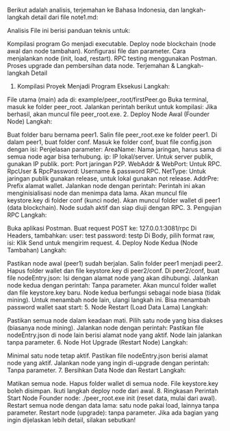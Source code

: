 Berikut adalah analisis, terjemahan ke Bahasa Indonesia, dan langkah-langkah detail dari file note1.md:

Analisis
File ini berisi panduan teknis untuk:

Kompilasi program Go menjadi executable.
Deploy node blockchain (node awal dan node tambahan).
Konfigurasi file dan parameter.
Cara menjalankan node (init, load, restart).
RPC testing menggunakan Postman.
Proses upgrade dan pembersihan data node.
Terjemahan & Langkah-langkah Detail
1. Kompilasi Proyek Menjadi Program Eksekusi
Langkah:

File utama (main) ada di: example/peer_root/firstPeer.go
Buka terminal, masuk ke folder peer_root.
Jalankan perintah berikut untuk kompilasi:
Jika berhasil, akan muncul file peer_root.exe.
2. Deploy Node Awal (Founder Node)
Langkah:

Buat folder baru bernama peer1.
Salin file peer_root.exe ke folder peer1.
Di dalam peer1, buat folder conf.
Masuk ke folder conf, buat file config.json dengan isi:
Penjelasan parameter:
AreaName: Nama jaringan, harus sama di semua node agar bisa terhubung.
ip: IP lokal/server. Untuk server publik, gunakan IP publik.
port: Port jaringan P2P.
WebAddr & WebPort: Untuk RPC.
RpcUser & RpcPassword: Username & password RPC.
NetType: Untuk jaringan publik gunakan release, untuk lokal gunakan not release.
AddrPre: Prefix alamat wallet.
Jalankan node dengan perintah:
Perintah ini akan menginisialisasi node dan menimpa data lama.
Akan muncul file keystore.key di folder conf (kunci node).
Akan muncul folder wallet di peer1 (data blockchain).
Node sudah aktif dan siap diuji dengan RPC.
3. Pengujian RPC
Langkah:

Buka aplikasi Postman.
Buat request POST ke: 127.0.0.1:3081/rpc
Di Headers, tambahkan:
user: test
password: testp
Di Body, pilih format raw, isi:
Klik Send untuk mengirim request.
4. Deploy Node Kedua (Node Tambahan)
Langkah:

Pastikan node awal (peer1) sudah berjalan.
Salin folder peer1 menjadi peer2.
Hapus folder wallet dan file keystore.key di peer2/conf.
Di peer2/conf, buat file nodeEntry.json:
Isi dengan alamat node yang akan dihubungi.
Jalankan node kedua dengan perintah:
Tanpa parameter.
Akan muncul folder wallet dan file keystore.key baru.
Node kedua berfungsi sebagai node biasa (tidak mining).
Untuk menambah node lain, ulangi langkah ini.
Bisa menambah password wallet saat start:
5. Node Restart (Load Data Lama)
Langkah:

Pastikan semua node dalam keadaan mati.
Pilih satu node yang bisa diakses (biasanya node mining).
Jalankan node dengan perintah:
Pastikan file nodeEntry.json di node lain berisi alamat node yang aktif.
Node lain jalankan tanpa parameter.
6. Node Hot Upgrade (Restart Node)
Langkah:

Minimal satu node tetap aktif.
Pastikan file nodeEntry.json berisi alamat node yang aktif.
Jalankan node yang ingin di-upgrade dengan perintah:
Tanpa parameter.
7. Bersihkan Data Node dan Restart
Langkah:

Matikan semua node.
Hapus folder wallet di semua node.
File keystore.key boleh disimpan.
Ikuti langkah deploy node dari awal.
8. Ringkasan Perintah Start Node
Founder node: ./peer_root.exe init (reset data, mulai dari awal).
Restart semua node dengan data lama: satu node pakai load, lainnya tanpa parameter.
Restart node (upgrade): tanpa parameter.
Jika ada bagian yang ingin dijelaskan lebih detail, silakan sebutkan!